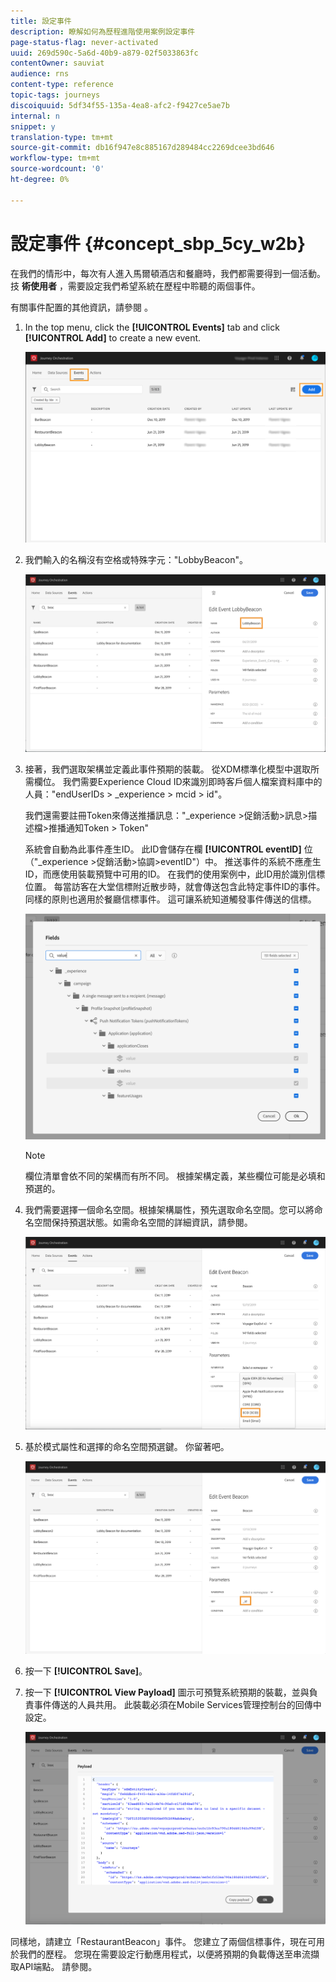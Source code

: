 ```yaml
---
title: 設定事件
description: 瞭解如何為歷程進階使用案例設定事件
page-status-flag: never-activated
uuid: 269d590c-5a6d-40b9-a879-02f5033863fc
contentOwner: sauviat
audience: rns
content-type: reference
topic-tags: journeys
discoiquuid: 5df34f55-135a-4ea8-afc2-f9427ce5ae7b
internal: n
snippet: y
translation-type: tm+mt
source-git-commit: db16f947e8c885167d289484cc2269dcee3bd646
workflow-type: tm+mt
source-wordcount: '0'
ht-degree: 0%

---
```



# 設定事件 {#concept_sbp_5cy_w2b}

在我們的情形中，每次有人進入馬爾頓酒店和餐廳時，我們都需要得到一個活動。 技 **術使用者** ，需要設定我們希望系統在歷程中聆聽的兩個事件。

有關事件配置的其他資訊，請參閱 [](../event/about-events.md)。

1. In the top menu, click the **[!UICONTROL Events]** tab and click **[!UICONTROL Add]** to create a new event.

   ![](../assets/journeyuc1_1.png)

1. 我們輸入的名稱沒有空格或特殊字元：&quot;LobbyBeacon&quot;。

   ![](../assets/journeyuc2_1.png)

1. 接著，我們選取架構並定義此事件預期的裝載。 從XDM標準化模型中選取所需欄位。 我們需要Experience Cloud ID來識別即時客戶個人檔案資料庫中的人員：&quot;endUserIDs > _experience > mcid > id&quot;。

   我們還需要註冊Token來傳送推播訊息：&quot;_experience >促銷活動>訊息>描述檔>推播通知Token > Token&quot;

   系統會自動為此事件產生ID。 此ID會儲存在欄 **[!UICONTROL eventID]** 位（&quot;_experience >促銷活動>協調>eventID&quot;）中。 推送事件的系統不應產生ID，而應使用裝載預覽中可用的ID。 在我們的使用案例中，此ID用於識別信標位置。 每當訪客在大堂信標附近散步時，就會傳送包含此特定事件ID的事件。 同樣的原則也適用於餐廳信標事件。 這可讓系統知道觸發事件傳送的信標。

   ![](../assets/journeyuc2_2.png)

   >[!NOTE]
   >
   >欄位清單會依不同的架構而有所不同。 根據架構定義，某些欄位可能是必填和預選的。

1. 我們需要選擇一個命名空間。根據架構屬性，預先選取命名空間。您可以將命名空間保持預選狀態。如需命名空間的詳細資訊，請參閱[](../event/selecting-the-namespace.md)。

   ![](../assets/journeyuc2_4.png)

1. 基於模式屬性和選擇的命名空間預選鍵。 你留著吧。

   ![](../assets/journeyuc2_4bis.png)

1. 按一下 **[!UICONTROL Save]**。

1. 按一下 **[!UICONTROL View Payload]** 圖示可預覽系統預期的裝載，並與負責事件傳送的人員共用。  此裝載必須在Mobile Services管理控制台的回傳中設定。

   ![](../assets/journeyuc2_5.png)

同樣地，請建立「RestaurantBeacon」事件。 您建立了兩個信標事件，現在可用於我們的歷程。 您現在需要設定行動應用程式，以便將預期的負載傳送至串流擷取API端點。 請參閱[](../event/additional-steps-to-send-events-to-journey-orchestration.md)。
